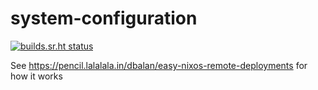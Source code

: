 # system-configuration

[![builds.sr.ht status](https://builds.sr.ht/~dbalan.svg?search=system-configuration)](https://builds.sr.ht/~dbalan?search=system-configuration)

See <https://pencil.lalalala.in/dbalan/easy-nixos-remote-deployments> for how it works
